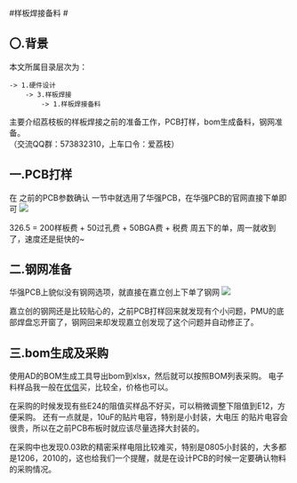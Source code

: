 #样板焊接备料 #
## 〇.背景 ##
本文所属目录层次为：  

```
-> 1.硬件设计 
	-> 3.样板焊接
		-> 1.样板焊接备料
```
主要介绍荔枝板的样板焊接之前的准备工作，PCB打样，bom生成备料，钢网准备。  
（交流QQ群：573832310，上车口令：爱荔枝）

## 一.PCB打样 ##
在 之前的PCB参数确认 一节中就选用了华强PCB，在华强PCB的官网直接下单即可
![](http://7xvwj0.com1.z0.glb.clouddn.com/16-7-27/79764304.jpg)

326.5 = 200样板费 + 50过孔费 + 50BGA费 + 税费
周五下的单，周一就收到了，速度还是挺快的~

## 二.钢网准备 ##
华强PCB上貌似没有钢网选项，就直接在嘉立创上下单了钢网
![](http://7xvwj0.com1.z0.glb.clouddn.com/16-7-27/55641158.jpg)

嘉立创的钢网还是比较贴心的，之前PCB打样回来就发现有个小问题，PMU的底部焊盘忘开窗了，钢网回来却发现嘉立创发现了这个问题并自动修正了。

## 三.bom生成及采购 ##
使用AD的BOM生成工具导出bom到xlsx，然后就可以按照BOM列表采购。
电子料样品我一般在[优信](https://youxin-electronic.taobao.com/)买，比较全，价格也可以。  

在采购的时候发现有些E24的阻值买样品不好买，可以稍微调整下阻值到E12，方便采购。
还有一点就是，10uF的贴片电容，特别是小封装，大电压 的贴片电容会很贵，所以在之前PCB布板时就应该尽量选择大封装的。  

在采购中也发现0.03欧的精密采样电阻比较难买，特别是0805小封装的，大多都是1206，2010的，这也给我们一个提醒，就是在设计PCB的时候一定要确认物料的采购情况。

